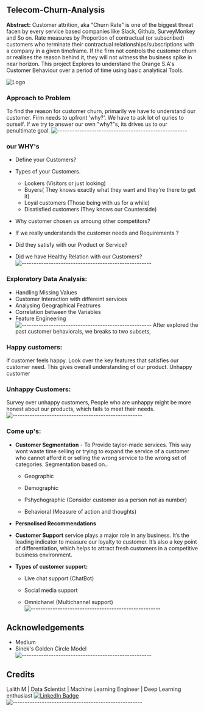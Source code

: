 
## Telecom-Churn-Analysis

**Abstract:** Customer attrition, aka "Churn Rate" is one of the biggest threat facen by every service based companies like Slack, Github, SurveyMonkey and So on. Rate measures by  Proportion of contractual (or subscribed) customers who terminate their contractual relationships/subscriptions with a company in a given timeframe. If the firm not controls the customer churn or realises the reason behind it, they will not witness the business spike in near horizon. This project Explores to understand the Orange S.A's Customer Behaviour over a period of time using basic analytical Tools. 

![Logo](http://new.webchoiceonline.com.au/wp-content/uploads/2019/02/Simon-Sinek-Golden-Circle-Model.jpg)

    
### Approach to Problem

To find the reason for customer churn, primarily we have to understand our customer. Firm needs to upfront 'why?'. We have to ask lot of quries to ourself. If we try to answer our own "why?"s, its drives us to our penultimate goal.
![-----------------------------------------------------](https://raw.githubusercontent.com/andreasbm/readme/master/assets/lines/rainbow.png)
### our WHY's

* Define your Customers? 

* Types of your Customers.

   * Lookers (Visitors or just looking)
   * Buyers( They knows exactly what they want and they're there to get it)
   * Loyal customers (Those being with us for a while)
   * Disatisfied customers (They knows our Counterside)

* Why customer chosen us amoung other competitors?

* If we really understands the customer needs and Requirements ?

* Did they satisfy with our Product or Service?

* Did we have Healthy Relation with our Customers?
![-----------------------------------------------------](https://raw.githubusercontent.com/andreasbm/readme/master/assets/lines/rainbow.png)
### Exploratory Data Analysis:

* Handling Missing Values
* Customer Interaction with differeint  services
* Analysing Geographical Featrures
* Correlation between the Variables
* Feature Engineering
![-----------------------------------------------------](https://raw.githubusercontent.com/andreasbm/readme/master/assets/lines/rainbow.png)
After explored the past customer behaviorals, we breaks to two subsets,
### Happy customers:

If customer feels happy. Look over the key features that satisfies our customer need. This gives overall understanding of our product.
Unhappy customer
### Unhappy Customers:
Survey over unhappy customers, People who are unhappy might be more honest about our products, which fails to meet their needs.
![-----------------------------------------------------](https://raw.githubusercontent.com/andreasbm/readme/master/assets/lines/rainbow.png)
### Come up's:
* **Customer Segmentation** - To Provide taylor-made services. This way wont waste time selling or trying to expand the service of a customer who cannot afford it or selling the wrong service to the wrong set of categories. Segmentation based on..
    * Geographic

    * Demographic

    * Pshychographic (Consider customer as a person not as number)

    * Behavioral (Measure of action and thoughts)
* **Persnolised Recommendations**

* **Customer Support** service plays a major role in any business. It’s the leading indicator to measure our loyalty to customer. It’s also a key point of differentiation, which helps to attract fresh customers in a competitive business environment.


* **Types of customer support:**

    * Live chat support (ChatBot)

    * Social media support

    * Omnichanel (Multichannel support)
![-----------------------------------------------------](https://raw.githubusercontent.com/andreasbm/readme/master/assets/lines/rainbow.png)



  
## Acknowledgements

 - Medium
 - Sinek's Golden Circle Model
![-----------------------------------------------------](https://raw.githubusercontent.com/andreasbm/readme/master/assets/lines/rainbow.png)
  ## Credits
Lalith M | Data Scientist | Machine Learning Engineer | Deep Learning enthusiast
[![LinkedIn Badge](https://img.shields.io/badge/LinkedIn-0077B5?style=for-the-badge&logo=linkedin&logoColor=white)](https://www.linkedin.com/in/lalith-m-0103b9ab/)
![-----------------------------------------------------](https://raw.githubusercontent.com/andreasbm/readme/master/assets/lines/rainbow.png)
  